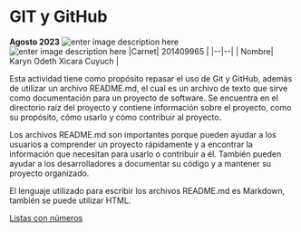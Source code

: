 # GIT y GitHub
**Agosto 2023**
![enter image description here](https://matthew.krupczak.org/wp-content/uploads/2020/05/git-logo-150x150.png)
![enter image description here](https://marcas-logos.net/wp-content/uploads/2020/03/GITHUB-LOGO-150x150.png)
|Carnet| 201409965 |
|--|--|
| Nombre| Karyn Odeth Xicara Cuyuch |

Esta actividad tiene como propósito repasar el uso de Git y GitHub, además de utilizar un archivo README.md, el cual es un archivo de texto que sirve como documentación para un proyecto de software. Se encuentra en el directorio raíz del proyecto y contiene información sobre el proyecto, como su propósito, cómo usarlo y cómo contribuir al
proyecto.

Los archivos README.md son importantes porque pueden ayudar a los usuarios a comprender un proyecto rápidamente y a encontrar la información que necesitan para usarlo o contribuir a él. También pueden ayudar a los desarrolladores a documentar su código y a mantener su proyecto organizado.

El lenguaje utilizado para escribir los archivos README.md es Markdown, también se
puede utilizar HTML.

[Listas con números](https://github.com/KarynXicara/paginaweb/blob/main/pagina2.md)


